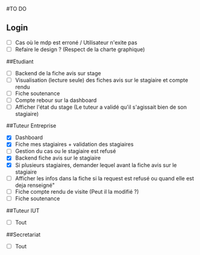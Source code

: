 #TO DO
## Login
 - [ ] Cas où le mdp est erroné / Utilisateur n'exite pas
 - [ ] Refaire le design ? (Respect de la charte graphique)

##Etudiant
 - [ ] Backend de la fiche avis sur stage
 - [ ] Visualisation (lecture seule) des fiches avis sur le stagiaire et compte rendu
 - [ ] Fiche soutenance
 - [ ] Compte rebour sur la dashboard
 - [ ] Afficher l'état du stage (Le tuteur a validé qu'il s'agissait bien de son stagiaire)

##Tuteur Entreprise
 - [x] Dashboard
 - [X] Fiche mes stagiaires + validation des stagiaires
 - [ ] Gestion du cas ou le stagiaire est refusé
 - [X] Backend fiche avis sur le stagiaire
 - [X] Si plusieurs stagiaires, demander lequel avant la fiche avis sur le stagiaire
 - [ ] Afficher les infos dans la fiche si la request est refusé ou quand elle est deja renseigné"
 - [ ] Fiche compte rendu de visite (Peut il la modifié ?)
 - [ ] Fiche soutenance

##Tuteur IUT
  - [ ] Tout
  
##Secretariat
 - [ ] Tout
